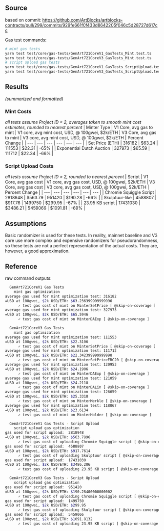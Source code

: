 ## Source

based on commit: https://github.com/ArtBlocks/artblocks-contracts/pull/299/commits/929fe661f0f433d8642205f046c5d28727d617cc

Gas test commands:

```bash
# mint gas tests
yarn test test/core/gas-tests/GenArt721CoreV1_GasTests_Mint.test.ts
yarn test test/core/gas-tests/GenArt721CoreV3_GasTests_Mint.test.ts
# script upload gas tests
yarn test test/core/gas-tests/GenArt721CoreV1_GasTests_ScriptUpload.test.ts
yarn test test/core/gas-tests/GenArt721CoreV3_GasTests_ScriptUpload.test.ts
```

## Results

_(summarized and formatted)_

### Mint Costs

_all tests assume Project ID = 2, averages taken to smooth mint cost estimates, rounded to nearest percent_
| Minter Type | V1 Core, avg gas to mint | V1 core, avg mint cost, USD, @ 100gwei, $2k/ETH | V3 Core, avg gas to mint | V3 core, avg mint cost, USD, @ 100gwei, $2k/ETH | Percent Change |
| --- | --- | --- | --- | --- | --- |
| Set Price (ETH) | 316182 | $63.24 | 111553 | $22.31 | -65% |
| Exponential Dutch Auction | 327973 | $65.59 | 111712 | $22.34 | -66% |

### Script Upload Costs

_all tests assume Project ID = 2, rounded to nearest percent_
| Script | V1 Core, avg gas cost | V1 core, avg gas cost, USD, @ 100gwei, $2k/ETH | V3 Core, avg gas cost | V3 core, avg gas cost, USD, @ 100gwei, $2k/ETH | Percent Change |
| --- | --- | --- | --- | --- | --- |
| Chromie Squiggle Script | 2818948 | $563.79 | 951420 | $190.28 | -66% |
| Skulptuur-like | 4588807 | $917.76 | 1499750 | $299.95 | -67% |
| 23.95 KB script | 17431030 | $3486.21 | 5459066 | $1091.81 | -69% |

## Assumptions

Basic randomizer is used for these tests. In reality, mainnet baseline and V3 core use more complex and expensive randomizers for pseudorandomness, so these tests are not a perfect representation of the actual costs. They are, however, a good approximation.

## Reference

raw command outputs:

```bash
  GenArt721CoreV1 Gas Tests
    mint gas optimization
average gas used for mint optimization test: 316182
=USD at 100gwei, $2k USD/ETH: $63.236399999999996
      ✓ test gas cost of mint on MinterSetPrice [ @skip-on-coverage ]
average gas used for mint optimization test: 327973
=USD at 100gwei, $2k USD/ETH: $65.5946
      ✓ test gas cost of mint on MinterDAExp [ @skip-on-coverage ]

  GenArt721CoreV3 Gas Tests
    mint gas optimization
average gas used for mint optimization test: 111553
=USD at 100gwei, $2k USD/ETH: $22.3106
      ✓ test gas cost of mint on MinterSetPrice [ @skip-on-coverage ]
average gas used for mint optimization test: 111712
=USD at 100gwei, $2k USD/ETH: $22.342399999999998
      ✓ test gas cost of mint on MinterSetPriceERC20 [ @skip-on-coverage ]
average gas used for mint optimization test: 120953
=USD at 100gwei, $2k USD/ETH: $24.1906
      ✓ test gas cost of mint on MinterDAExp [ @skip-on-coverage ]
average gas used for mint optimization test: 121059
=USD at 100gwei, $2k USD/ETH: $24.2118
      ✓ test gas cost of mint on MinterDALin [ @skip-on-coverage ]
average gas used for mint optimization test: 126659
=USD at 100gwei, $2k USD/ETH: $25.3318
      ✓ test gas cost of mint on MinterMerkle [ @skip-on-coverage ]
average gas used for mint optimization test: 118067
=USD at 100gwei, $2k USD/ETH: $23.6134
      ✓ test gas cost of mint on MinterHolder [ @skip-on-coverage ]

  GenArt721CoreV1 Gas Tests - Script Upload
    script upload gas optimization
gas used for script upload:  2818948
=USD at 100gwei, $2k USD/ETH: $563.7896
      ✓ test gas cost of uploading Chromie Squiggle script [ @skip-on-coverage ]
gas used for script upload:  4588807
=USD at 100gwei, $2k USD/ETH: $917.7614
      ✓ test gas cost of uploading Skulptuur script [ @skip-on-coverage ]
gas used for script upload:  17431030
=USD at 100gwei, $2k USD/ETH: $3486.206
      ✓ test gas cost of uploading 23.95 KB script [ @skip-on-coverage ]

  GenArt721CoreV3 Gas Tests - Script Upload
    script upload gas optimization
gas used for script upload:  951420
=USD at 100gwei, $2k USD/ETH: $190.28400000000002
      ✓ test gas cost of uploading Chromie Squiggle script [ @skip-on-coverage ]
gas used for script upload:  1499750
=USD at 100gwei, $2k USD/ETH: $299.95
      ✓ test gas cost of uploading Skulptuur script [ @skip-on-coverage ]
gas used for script upload:  5459066
=USD at 100gwei, $2k USD/ETH: $1091.8132
      ✓ test gas cost of uploading 23.95 KB script [ @skip-on-coverage ]
```
